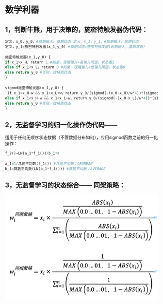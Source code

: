# 数学利器

## 1，判断牛熊，用于决策的，施密特触发器伪代码：

```python
定义，x_0，y_0，#基期输入，基期状态 定义，x_1，y_1，#现期输入，现期状态 
定义，y_1=施密特触发器(x_1,y_0) #现期状态=施密特触发器(现期输入，基期状态)

施密特触发器(x_1,y_0) { 
if x_1>x_H，return 1 #如果，现期输入>高输入阈值，状态置1 
else if x_1<x_L，return 0 #如果，现期输入<低输入阈值，状态置0 
else return y_0 #否则，维持原状态 
}

sigmod施密特触发器(x_1,y_0) {
 if x_1>x_H-w && x_1>x_L+w，return y_0/(sigmod(-(x_0-x_H)/w*4))*(sigmod(-(x_1-x_H)/w*4)) #如果输入进入下降通道且不在上升通道内，状态更新。 
else if x_1<x_H-w && x_1<x_L+w，return y_0/(sigmod(-(x_0-x_L)/w*4))*(sigmod(-(x_1-x_L)/w*4))  #如果输入进入上升通道且不在下降通道内，状态更新。
else return y_0 #否则，维持原状态
}
```

## 2，无监督学习的归一化操作伪代码—— 

适用于任何无顺序状态数据（不管数据分布如何），应用sigmod函数之前的归一化操作：

```python
f_2()=LN(a_1*f_1())/b_1*4

a_1=1/几何平均数(f_1()) #几何平均数：GEOMEAN 
b_1=算数平均数(LN(a_1*f_1())) #算数平均数：AVERAGE
```

## 3，无监督学习的状态综合—— 同架策略：

![](.gitbook/assets/image%20%2810%29.png)

